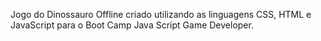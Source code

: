 Jogo do Dinossauro Offline criado utilizando as linguagens CSS, HTML e JavaScript para o Boot Camp Java Script Game Developer.

